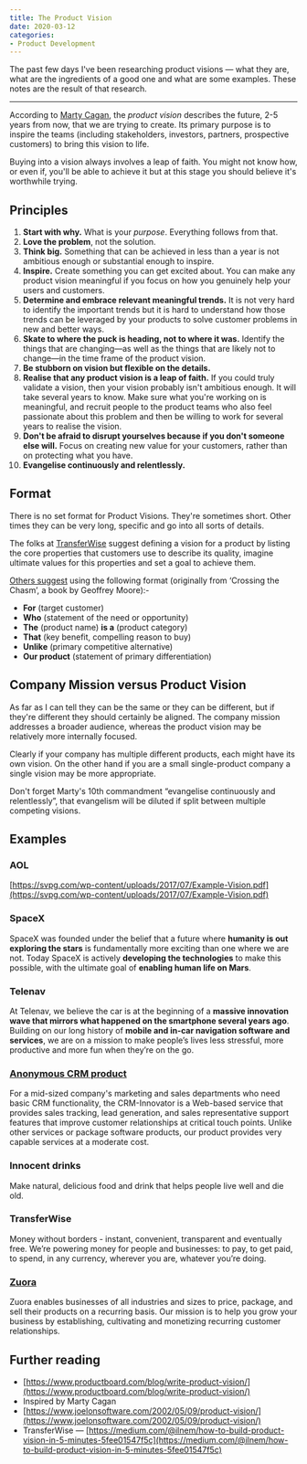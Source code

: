 ```yaml
---
title: The Product Vision
date: 2020-03-12
categories:
- Product Development
---
```


The past few days I've been researching product visions — what they are, what are the ingredients of a good one and what are some examples. These notes are the result of that research.

---

According to [Marty Cagan](https://www.amazon.com/INSPIRED-Create-Tech-Products-Customers-ebook/dp/B077NRB36N), the *product vision* describes the future, 2-5 years from now, that we are trying to create. Its primary purpose is to inspire the teams (including stakeholders, investors, partners, prospective customers) to bring this vision to life.

Buying into a vision always involves a leap of faith. You might not know how, or even if, you'll be able to achieve it but at this stage you should believe it's worthwhile trying.

## Principles

1. **Start with why.** What is your *purpose*. Everything follows from that.
2. **Love the problem**, not the solution.
3. **Think big.** Something that can be achieved in less than a year is not ambitious enough or substantial enough to inspire.
4. **Inspire.** Create something you can get excited about. You can make any product vision meaningful if you focus on how you genuinely help your users and customers.
5. **Determine and embrace relevant meaningful trends.** It is not very hard to identify the important trends but it is hard to understand how those trends can be leveraged by your products to solve customer problems in new and better ways.
6. **Skate to where the puck is heading, not to where it was.** Identify the things that are changing—as well as the things that are likely not to change—in the time frame of the product vision.
7. **Be stubborn on vision but flexible on the details.**
8. **Realise that any product vision is a leap of faith.** If you could truly validate a vision, then your vision probably isn't ambitious enough. It will take several years to know. Make sure what you're working on is meaningful, and recruit people to the product teams who also feel passionate about this problem and then be willing to work for several years to realise the vision.
9. **Don't be afraid to disrupt yourselves because if you don't someone else will.** Focus on creating new value for your customers, rather than on protecting what you have.
10. **Evangelise continuously and relentlessly.**

## Format

There is no set format for Product Visions. They're sometimes short. Other times they can be very long, specific and go into all sorts of details.

The folks at [TransferWise](https://medium.com/@ilnem/how-to-build-product-vision-in-5-minutes-5fee01547f5c) suggest defining a vision for a product by listing the core properties that customers use to describe its quality, imagine ultimate values for this properties and set a goal to achieve them.

[Others suggest](https://www.joelonsoftware.com/2002/05/09/product-vision/https://www.joelonsoftware.com/2002/05/09/product-vision/) using the following format (originally from ‘Crossing the Chasm’, a book by Geoffrey Moore):-

- **For** (target customer)
- **Who** (statement of the need or opportunity)
- **The** (product name) **is a** (product category)
- **That** (key benefit, compelling reason to buy)
- **Unlike** (primary competitive alternative)
- **Our product** (statement of primary differentiation)

## Company Mission versus Product Vision

As far as I can tell they can be the same or they can be different, but if they're different they should certainly be aligned. The company mission addresses a broader audience, whereas the product vision may be relatively more internally focused.

Clearly if your company has multiple different products, each might have its own vision. On the other hand if you are a small single-product company a single vision may be more appropriate.

Don't forget Marty's 10th commandment “evangelise continuously and relentlessly”, that evangelism will be diluted if split between multiple competing visions.

## Examples

### AOL

[https://svpg.com/wp-content/uploads/2017/07/Example-Vision.pdf](https://svpg.com/wp-content/uploads/2017/07/Example-Vision.pdf)

### SpaceX

SpaceX was founded under the belief that a future where **humanity is out exploring the stars** is fundamentally more exciting than one where we are not. Today SpaceX is actively **developing the technologies** to make this possible, with the ultimate goal of **enabling human life on Mars**.

### Telenav

At Telenav, we believe the car is at the beginning of a **massive innovation wave that mirrors what happened on the smartphone several years ago**. Building on our long history of **mobile and in-car navigation software and services**, we are on a mission to make people’s lives less stressful, more productive and more fun when they’re on the go.

### [Anonymous CRM product](https://www.joelonsoftware.com/2002/05/09/product-vision/)

For a mid-sized company's marketing and sales departments who need basic CRM functionality, the CRM-Innovator is a Web-based service that provides sales tracking, lead generation, and sales representative support features that improve customer relationships at critical touch points. Unlike other services or package software products, our product provides very capable services at a moderate cost.

### Innocent drinks

Make natural, delicious food and drink that helps people live well and die old.

### TransferWise

Money without borders - instant, convenient, transparent and eventually free. We’re powering money for people and businesses: to pay, to get paid, to spend, in any currency, wherever you are, whatever you’re doing.

### [Zuora](https://www.zuora.com/resource/zuora-product-overview/)

Zuora enables businesses of all industries and sizes to price, package, and sell their products on a recurring basis. Our mission is to help you grow your business by establishing, cultivating and monetizing recurring customer relationships.

## Further reading

- [https://www.productboard.com/blog/write-product-vision/](https://www.productboard.com/blog/write-product-vision/)
- Inspired by Marty Cagan
- [https://www.joelonsoftware.com/2002/05/09/product-vision/](https://www.joelonsoftware.com/2002/05/09/product-vision/)
- TransferWise — [https://medium.com/@ilnem/how-to-build-product-vision-in-5-minutes-5fee01547f5c](https://medium.com/@ilnem/how-to-build-product-vision-in-5-minutes-5fee01547f5c)
